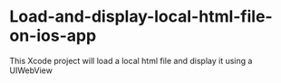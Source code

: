 # Load-and-display-local-html-file-on-ios-app
This Xcode project will load a local html file and display it using a UIWebView
